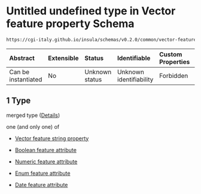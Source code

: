 # Untitled undefined type in Vector feature property Schema

```txt
https://cgi-italy.github.io/insula/schemas/v0.2.0/common/vector-feature-property.schema.json#/allOf/1
```



| Abstract            | Extensible | Status         | Identifiable            | Custom Properties | Additional Properties | Access Restrictions | Defined In                                                                                                         |
| :------------------ | :--------- | :------------- | :---------------------- | :---------------- | :-------------------- | :------------------ | :----------------------------------------------------------------------------------------------------------------- |
| Can be instantiated | No         | Unknown status | Unknown identifiability | Forbidden         | Allowed               | none                | [vector-feature-property.schema.json\*](schemas/common/vector-feature-property.schema.json "open original schema") |

## 1 Type

merged type ([Details](vector-feature-property-allof-1.md))

one (and only one) of

* [Vector feature string property](vector-feature-property-defs-vector-feature-string-property.md "check type definition")

* [Boolean feature attribute](vector-feature-property-defs-boolean-feature-attribute.md "check type definition")

* [Numeric feature attribute](vector-feature-property-defs-numeric-feature-attribute.md "check type definition")

* [Enum feature attribute](vector-feature-property-defs-enum-feature-attribute.md "check type definition")

* [Date feature attribute](vector-feature-property-defs-date-feature-attribute.md "check type definition")
